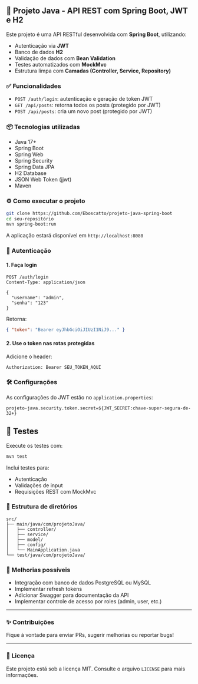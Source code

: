 
## 🚀 Projeto Java - API REST com Spring Boot, JWT e H2

Este projeto é uma API RESTful desenvolvida com **Spring Boot**, utilizando:
- Autenticação via **JWT**
- Banco de dados **H2**
- Validação de dados com **Bean Validation**
- Testes automatizados com **MockMvc**
- Estrutura limpa com **Camadas (Controller, Service, Repository)**

### ✅ Funcionalidades
- `POST /auth/login`: autenticação e geração de token JWT
- `GET /api/posts`: retorna todos os posts (protegido por JWT)
- `POST /api/posts`: cria um novo post (protegido por JWT)

### 📦 Tecnologias utilizadas
- Java 17+
- Spring Boot
- Spring Web
- Spring Security
- Spring Data JPA
- H2 Database
- JSON Web Token (jjwt)
- Maven

### ⚙️ Como executar o projeto

```bash
git clone https://github.com/Eboscatto/projeto-java-spring-boot
cd seu-repositório
mvn spring-boot:run
```

A aplicação estará disponível em `http://localhost:8080`

### 🔐 Autenticação

#### 1. Faça login
```http
POST /auth/login
Content-Type: application/json

{
  "username": "admin",
  "senha": "123"
}
```

Retorna:
```json
{ "token": "Bearer eyJhbGciOiJIUzI1NiJ9..." }
```

#### 2. Use o token nas rotas protegidas
Adicione o header:
```
Authorization: Bearer SEU_TOKEN_AQUI
```

### 🛠️ Configurações

As configurações do JWT estão no `application.properties`:

```properties
projeto-java.security.token.secret=${JWT_SECRET:chave-super-segura-de-32+}
```

## 🧪 Testes

Execute os testes com:

```bash
mvn test
```

Inclui testes para:
- Autenticação
- Validações de input
- Requisições REST com MockMvc

### 🧬 Estrutura de diretórios

```
src/
├── main/java/com/projetoJava/
│   ├── controller/
│   ├── service/
│   ├── model/
│   ├── config/
│   └── MainApplication.java
└── test/java/com/projetoJava/
```

### 🧠 Melhorias possíveis

- Integração com banco de dados PostgreSQL ou MySQL
- Implementar refresh tokens
- Adicionar Swagger para documentação da API
- Implementar controle de acesso por roles (admin, user, etc.)

---

### ✨ Contribuições

Fique à vontade para enviar PRs, sugerir melhorias ou reportar bugs!

---

### 📄 Licença

Este projeto está sob a licença MIT. Consulte o arquivo `LICENSE` para mais informações.

